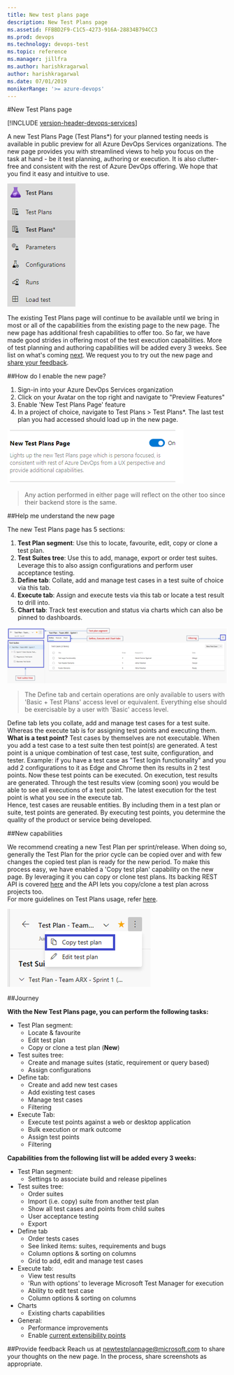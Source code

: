 ```yaml
---
title: New test plans page   
description: New Test Plans page
ms.assetid: FFBBD2F9-C1C5-4273-916A-28834B794CC3
ms.prod: devops
ms.technology: devops-test
ms.topic: reference
ms.manager: jillfra
ms.author: harishkragarwal
author: harishkragarwal
ms.date: 07/01/2019
monikerRange: '>= azure-devops'
---
```

#New Test Plans page

[!INCLUDE [version-header-devops-services](_shared/version-header-devops-services.md)]

A new Test Plans Page (Test Plans*) for your planned testing needs is available in public preview for all Azure DevOps Services organizations. The new page provides you with streamlined views to help you focus on the task at hand - be it test planning, authoring or execution. It is also clutter-free and consistent with the rest of Azure DevOps offering. We hope that you find it easy and intuitive to use.

![test plans page](_img/new-test-plans-page/test-plans-placeholder.png)

The existing Test Plans page will continue to be available until we bring in most or all of the capabilities from the existing page to the new page. The new page has additional fresh capabilities to offer too. So far, we have made good strides in offering most of the test execution capabilities. More of test planning and authoring capabilities will be added every 3 weeks. See list on what's coming [next](#journey). We request you to try out the new page and [share your feedback](#feedback).

##How do I enable the new page?

1. Sign-in into your Azure DevOps Services organization
2. Click on your Avatar on the top right and navigate to "Preview Features"
3. Enable 'New Test Plans Page' feature
4. In a project of choice, navigate to Test Plans > Test Plans*. The last test plan you had accessed should load up in the new page.

![test plans preview](_img/new-test-plans-page/enable-preview-feature.png)

> Any action performed in either page will reflect on the other too since their backend store is the same.

##Help me understand the new page

The new Test Plans page has 5 sections:
1. **Test Plan segment**: Use this to locate, favourite, edit, copy or clone a test plan.
2. **Test Suites tree**: Use this to add, manage, export or order test suites. Leverage this to also assign configurations and perform user acceptance testing.
3. **Define tab**: Collate, add and manage test cases in a test suite of choice via this tab.
4. **Execute tab**: Assign and execute tests via this tab or locate a test result to drill into.
5. **Chart tab**: Track test execution and status via charts which can also be pinned to dashboards.

![test plans sneek peek](_img/new-test-plans-page/new-test-plans-page.png)

> The Define tab and certain operations are only available to users with 'Basic + Test Plans' access level or equivalent. Everything else should be exercisable by a user with 'Basic' access level.

Define tab lets you collate, add and manage test cases for a test suite. Whereas the execute tab is for assigning test points and executing them. **What is a test point?** Test cases by themselves are not executable. When you add a test case to a test suite then test point(s) are generated. A test point is a unique combination of test case, test suite, configuration, and tester. Example: if you have a test case as "Test login functionality" and you add 2 configurations to it as Edge and Chrome then its results in 2 test points. Now these test points can be executed. On execution, test results are generated. Through the test results view (coming soon) you would be able to see all executions of a test point. The latest execution for the test point is what you see in the execute tab. <br>
Hence, test cases are reusable entities. By including them in a test plan or suite, test points are generated. By executing test points, you determine the quality of the product or service being developed.

##New capabilities

We recommend creating a new Test Plan per sprint/release. When doing so, generally the Test Plan for the prior cycle can be copied over and with few changes the copied test plan is ready for the new period. To make this process easy, we have enabled a 'Copy test plan' capability on the new page. By leveraging it you can copy or clone test plans. Its backing REST API is covered [here](https://docs.microsoft.com/en-us/rest/api/azure/devops/testplan/test%20plan%20clone/clone%20test%20plan?view=azure-devops-rest-5.1) and the API lets you copy/clone a test plan across projects too.<br>
For more guidelines on Test Plans usage, refer [here](https://blogs.msdn.microsoft.com/visualstudioalmrangers/2015/07/22/test-planning-and-management-guide-updated/).

![test plans page](_img/new-test-plans-page/copy-test-plan.png)

<a name="journey"></a>

##Journey

**With the New Test Plans page, you can perform the following tasks:**

- Test Plan segment:
    - Locate & favourite
    - Edit test plan 
    - Copy or clone a test plan (**New**)
- Test suites tree:
    - Create and manage suites (static, requirement or query based)
    - Assign configurations
- Define tab:
    - Create and add new test cases
    - Add existing test cases
    - Manage test cases
    - Filtering
- Execute Tab:
    - Execute test points against a web or desktop application 
    - Bulk execution or mark outcome
    - Assign test points
	- Filtering

**Capabilities from the following list will be added every 3 weeks:**

- Test Plan segment:
	- Settings to associate build and release pipelines
- Test suites tree:
	- Order suites
	- Import (i.e. copy) suite from another test plan
	- Show all test cases and points from child suites
	- User acceptance testing
	- Export
- Define tab
	- Order tests cases
	- See linked items: suites, requirements and bugs
	- Column options & sorting on columns
	- Grid to add, edit and manage test cases
- Execute tab:
	- View test results
	- 'Run with options' to leverage Microsoft Test Manager for execution
	- Ability to edit test case
	- Column options & sorting on columns
- Charts
	- Existing charts capabilities
- General:
	- Performance improvements
	- Enable [current extensibility points](https://docs.microsoft.com/en-us/azure/devops/extend/reference/targets/overview?view=azure-devops)

<a name="feedback"></a> 

##Provide feedback
Reach us at newtestplanpage@microsoft.com to share your thoughts on the new page. In the process, share screenshots as appropriate.
